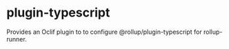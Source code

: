 # plugin-typescript
Provides an Oclif plugin to to configure @rollup/plugin-typescript for rollup-runner.
